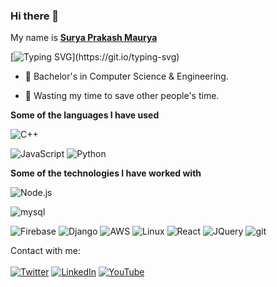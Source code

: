 ### Hi there 👋 
  My name is 
  <b>[Surya Prakash Maurya](https://suryaportfoliosite.netlify.app/)</b>

[![Typing SVG](https://readme-typing-svg.herokuapp.com?color=%23D88AFF&lines=I'm+a+Competitive+Programmer.;I'm+a+full+stack+Web+Developer.;I'm+a+Machine+Learning+Enthusiast.)](https://git.io/typing-svg)

- :muscle: Bachelor's in Computer Science & Engineering.
<!-- - :Water: Coffee lover, turning it into code. -->
- :dart: Wasting my time to save other people's time.

**Some of the languages I have used**

<!-- ![CSharp](https://img.shields.io/badge/-CSharp-000000?style=flat&logo=Csharp&logoColor=007ACC) -->
<!-- ![Rust](https://img.shields.io/badge/-Rust-000000?style=flat&logo=Rust) -->
![C++](https://img.shields.io/badge/-C++-000000?style=flat&logo=C%2B%2B&logoColor=00599C)
<!-- ![Java](https://img.shields.io/badge/-Java-000000?style=flat&logo=Java&logoColor=007396) -->
![JavaScript](https://img.shields.io/badge/-JavaScript-000000?style=flat&logo=javascript)
![Python](https://img.shields.io/badge/-Python-000000?style=flat&logo=python)
<!-- ![TypeScript](https://img.shields.io/badge/-TypeScript-000000?style=flat&logo=typescript&logoColor=007ACC)
![dart](https://img.shields.io/badge/-Dart-000000?style=flat&logo=dart)
![Kotlin](https://img.shields.io/badge/-Kotlin-000000?style=flat&logo=kotlin) -->

**Some of the technologies I have worked with**
<!--icons from Simple Icons-->
<!-- ![net](https://img.shields.io/badge/-.NET-000000?style=flat&logo=.net) -->
![Node.js](https://img.shields.io/badge/-Node.js-000000?style=flat&logo=node.js&logoColor=339933)
<!-- ![blazor](https://img.shields.io/badge/-Blazor-000000?style=flat&logo=Blazor&logoColor=F05032) -->
<!-- ![Asp.net](https://img.shields.io/badge/-ASP.NET-000000?style=flat&logo=webauthn) -->
![mysql](https://img.shields.io/badge/-MySQL-000000?style=flat&logo=mysql&logoColor=F05032)
<!-- ![mssql](https://img.shields.io/badge/-MsSQL-000000?style=flat&logo=microsoft-sql-server&logoColor=61DAFB) -->
<!-- ![Redis](https://img.shields.io/badge/-Redis-000000?style=flat&logo=redis&logoColor=DC382D) -->
<!-- ![MAUI](https://img.shields.io/badge/-MAUI-000000?style=flat&logo=xamarin&logoColor=61DAFB) -->
<!-- ![Unity](https://img.shields.io/badge/-Unity-000000?style=flat&logo=unity) -->
<!-- ![Unreal](https://img.shields.io/badge/-Unreal-000000?style=flat&logo=unreal-engine) -->
<!-- ![flutter](https://img.shields.io/badge/-Flutter-000000?style=flat&logo=flutter&logoColor=white&logoColor=0052CC) -->
![Firebase](https://img.shields.io/badge/-Firebase-000000?style=flat&logo=firebase&logoColor=61DAFB)
![Django](https://img.shields.io/badge/Django-092E20?style=for-the-badge&logo=django&logoColor=white)
![AWS](https://img.shields.io/badge/-AWS-000000?style=flat&logo=amazon-aws&logoColor=F05032)
![Linux](https://img.shields.io/badge/-Linux-000000?style=flat&logo=linux&logoColor=FCC624)
![React](https://img.shields.io/badge/-React-000000?style=flat&logo=React&logoColor=61DAFB)
![JQuery](https://img.shields.io/badge/jQuery-0769AD?style=for-the-badge&logo=jquery&logoColor=white)
![git](https://img.shields.io/badge/-Git-000000?style=flat&logo=git&logoColor=F05032)



Contact with me: <br>
<br>
[![Twitter](https://img.shields.io/badge/twitter-%231DA1F2.svg?&style=for-the-badge&logo=twitter&logoColor=white)](https://twitter.com/suryap_999_1) [![LinkedIn](https://img.shields.io/badge/linkedin-%230077B5.svg?&style=for-the-badge&logo=linkedin&logoColor=white)](https://linkedin.com/in/spm999) [![YouTube](https://img.shields.io/badge/youtube-%23FF0000.svg?&style=for-the-badge&logo=youtube&logoColor=white)](https://www.youtube.com/@dev_today99) 
